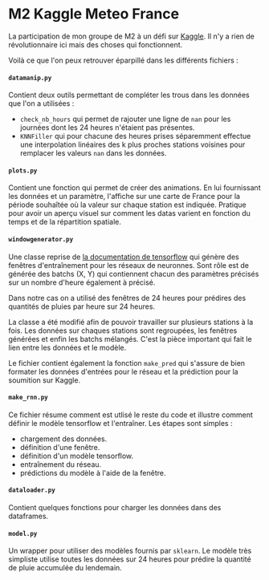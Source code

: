 # M2 Kaggle Meteo France

La participation de mon groupe de M2 à un défi sur [Kaggle](https://www.kaggle.com/c/defi-ia-2022/overview).
Il n'y a rien de révolutionnaire ici mais des choses qui fonctionnent.

Voilà ce que l'on peux retrouver éparpillé dans les différents fichiers :

#### `datamanip.py`

Contient deux outils permettant de compléter les trous dans les données que l'on a utilisées :
- `check_nb_hours` qui permet de rajouter une ligne de `nan` pour les journées dont les 24 heures n'étaient pas présentes.
- `KNNFiller` qui pour chacune des heures prises séparemment effectue une interpolation linéaires des k plus proches stations voisines pour remplacer les valeurs `nan` dans les données.

#### `plots.py`

Contient une fonction qui permet de créer des animations. En lui fournissant les données et un paramètre, l'affiche sur une carte de France pour la période souhaîtée où la valeur sur chaque station est indiquée. Pratique pour avoir un aperçu visuel sur comment les datas varient en fonction du temps et de la répartition spatiale.

#### `windowgenerator.py`

Une classe reprise de [la documentation de tensorflow](https://www.tensorflow.org/tutorials/structured_data/time_series#data_windowing) qui génère des fenêtres d'entraînement pour les réseaux de neuronnes. Sont rôle est de générée des batchs (X, Y) qui contiennent chacun des paramètres précisés sur un nombre d'heure également à précisé.

Dans notre cas on a utilisé des fenêtres de 24 heures pour prédires des quantités de pluies par heure sur 24 heures.

La classe a été modifié afin de pouvoir travailler sur plusieurs stations à la fois. Les données sur chaques stations sont regroupées, les fenêtres générées et enfin les batchs mélangés. C'est la pièce important qui fait le lien entre les données et le modèle.

Le fichier contient également la fonction `make_pred` qui s'assure de bien formater les données d'entrées pour le réseau et la prédiction pour la soumition sur Kaggle.

#### `make_rnn.py`

Ce fichier résume comment est utlisé le reste du code et illustre comment définir le modèle tensorflow et l'entraîner. Les étapes sont simples :
- chargement des données.
- définition d'une fenêtre.
- définition d'un modèle tensorflow.
- entraînement du réseau.
- prédictions du modèle à l'aide de la fenêtre.

#### `dataloader.py`

Contient quelques fonctions pour charger les données dans des dataframes.

#### `model.py`

Un wrapper pour utiliser des modèles fournis par `sklearn`. Le modèle très simpliste utilise toutes les données sur 24 heures pour prédire la quantité de pluie accumulée du lendemain.
